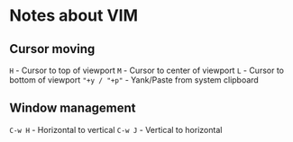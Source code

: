 # Notes about VIM

## Cursor moving
`H` - Cursor to top of viewport
`M` - Cursor to center of viewport
`L` - Cursor to bottom of viewport
`"+y / "+p"` - Yank/Paste from system clipboard


## Window management
`C-w H` - Horizontal to vertical
`C-w J` - Vertical to horizontal
